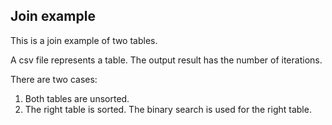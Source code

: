 ## Join example

This is a join example of two tables. 

A csv file represents a table. The output result has the number of iterations.

There are two cases:
1) Both tables are unsorted.
2) The right table is sorted. The binary search is used for the right table.
